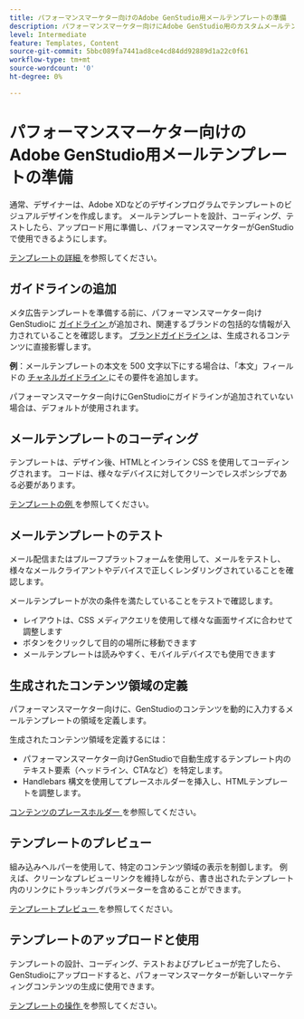 ```yaml
---
title: パフォーマンスマーケター向けのAdobe GenStudio用メールテンプレートの準備
description: パフォーマンスマーケター向けにAdobe GenStudio用のカスタムメールテンプレートを作成する方法について説明します。
level: Intermediate
feature: Templates, Content
source-git-commit: 5bbc089fa7441ad8ce4cd84dd92889d1a22c0f61
workflow-type: tm+mt
source-wordcount: '0'
ht-degree: 0%

---
```



# パフォーマンスマーケター向けのAdobe GenStudio用メールテンプレートの準備

通常、デザイナーは、Adobe XDなどのデザインプログラムでテンプレートのビジュアルデザインを作成します。 メールテンプレートを設計、コーディング、テストしたら、アップロード用に準備し、パフォーマンスマーケターがGenStudioで使用できるようにします。

[ テンプレートの詳細 ](/help/user-guide/content/use-templates.md#anatomy-of-a-template) を参照してください。

## ガイドラインの追加

メタ広告テンプレートを準備する前に、パフォーマンスマーケター向けGenStudioに [ ガイドライン ](/help/user-guide/guidelines/overview.md) が追加され、関連するブランドの包括的な情報が入力されていることを確認します。 [ ブランドガイドライン ](/help/user-guide/guidelines/brands.md) は、生成されるコンテンツに直接影響します。

**例**：メールテンプレートの本文を 500 文字以下にする場合は、「本文」フィールドの [ チャネルガイドライン ](/help/user-guide/guidelines/brands.md#channel-guidelines) にその要件を追加します。

パフォーマンスマーケター向けにGenStudioにガイドラインが追加されていない場合は、デフォルトが使用されます。

## メールテンプレートのコーディング

テンプレートは、デザイン後、HTMLとインライン CSS を使用してコーディングされます。 コードは、様々なデバイスに対してクリーンでレスポンシブである必要があります。

[ テンプレートの例 ](/help/user-guide/content/customize-template.md#template-examples) を参照してください。

## メールテンプレートのテスト

メール配信またはプルーフプラットフォームを使用して、メールをテストし、様々なメールクライアントやデバイスで正しくレンダリングされていることを確認します。

メールテンプレートが次の条件を満たしていることをテストで確認します。

* レイアウトは、CSS メディアクエリを使用して様々な画面サイズに合わせて調整します
* ボタンをクリックして目的の場所に移動できます
* メールテンプレートは読みやすく、モバイルデバイスでも使用できます

## 生成されたコンテンツ領域の定義

パフォーマンスマーケター向けに、GenStudioのコンテンツを動的に入力するメールテンプレートの領域を定義します。

生成されたコンテンツ領域を定義するには：

* パフォーマンスマーケター向けGenStudioで自動生成するテンプレート内のテキスト要素（ヘッドライン、CTAなど）を特定します。
* Handlebars 構文を使用してプレースホルダーを挿入し、HTMLテンプレートを調整します。

[ コンテンツのプレースホルダー ](/help/user-guide/content/customize-template.md#content-placeholders) を参照してください。

## テンプレートのプレビュー

組み込みヘルパーを使用して、特定のコンテンツ領域の表示を制御します。 例えば、クリーンなプレビューリンクを維持しながら、書き出されたテンプレート内のリンクにトラッキングパラメーターを含めることができます。

[ テンプレートプレビュー ](/help/user-guide/content/customize-template.md#template-preview) を参照してください。

## テンプレートのアップロードと使用

テンプレートの設計、コーディング、テストおよびプレビューが完了したら、GenStudioにアップロードすると、パフォーマンスマーケターが新しいマーケティングコンテンツの生成に使用できます。

[ テンプレートの操作 ](use-templates.md) を参照してください。
